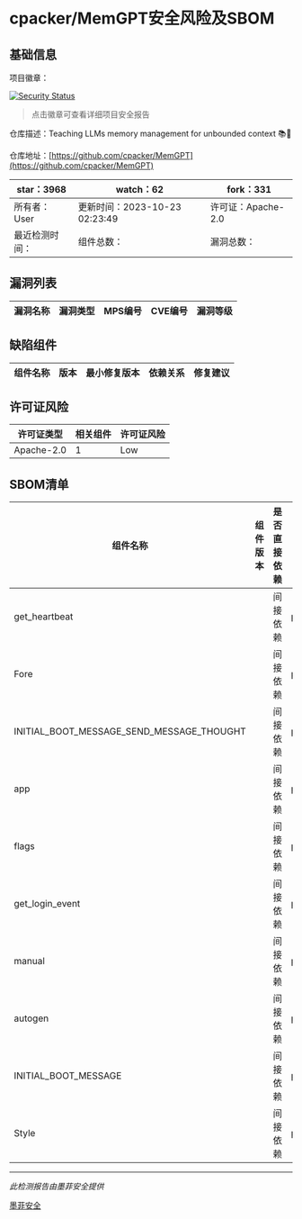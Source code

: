 # cpacker/MemGPT安全风险及SBOM

## 基础信息

项目徽章：

[![Security Status](https://www.murphysec.com/platform3/v31/badge/1716160148988887040.svg)](https://www.murphysec.com/console/report/1713988399522250752/1716160148988887040)

> 点击徽章可查看详细项目安全报告

仓库描述：Teaching LLMs memory management for unbounded context 📚🦙

仓库地址：[https://github.com/cpacker/MemGPT](https://github.com/cpacker/MemGPT)

| star：3968 | watch：62 | fork：331 |
| ----------- | -------------- | ------------ |
| 所有者：User | 更新时间：2023-10-23 02:23:49 | 许可证：Apache-2.0 |
| 最近检测时间： | 组件总数： | 漏洞总数： |




## 漏洞列表

| 漏洞名称 | 漏洞类型 | MPS编号 | CVE编号 | 漏洞等级 |
| ------- | ------ | ------- | ------ | ----- |





## 缺陷组件

| 组件名称 | 版本 | 最小修复版本 | 依赖关系 | 修复建议 |
| -------- | ---- | ------------ | -------- | -------- |





## 许可证风险

| 许可证类型 | 相关组件 | 许可证风险 |
| ---------- | -------- | ---------- |
|Apache-2.0|1|Low|




## SBOM清单

| 组件名称 | 组件版本 | 是否直接依赖 | 仓库 |
| -------- | -------- | ------------ | ---- |
|get_heartbeat||间接依赖|pip|
|Fore||间接依赖|pip|
|INITIAL_BOOT_MESSAGE_SEND_MESSAGE_THOUGHT||间接依赖|pip|
|app||间接依赖|pip|
|flags||间接依赖|pip|
|get_login_event||间接依赖|pip|
|manual||间接依赖|pip|
|autogen||间接依赖|pip|
|INITIAL_BOOT_MESSAGE||间接依赖|pip|
|Style||间接依赖|pip|


------

*此检测报告由墨菲安全提供*

[墨菲安全](www.murphysec.com)